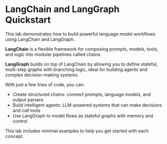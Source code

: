 # LangChain and LangGraph Quickstart
This lab demonstrates how to build powerful language model workflows using LangChain and LangGraph.<br>

**LangChain** is a flexible framework for composing prompts, models, tools, and logic into modular pipelines called chains.<br>

**LangGraph** builds on top of LangChain by allowing you to define stateful, multi-step graphs with branching logic, ideal for building agents and complex decision-making systems.

With just a few lines of code, you can:
- Create structured chains: connect prompts, language models, and output parsers
- Build intelligent agents: LLM-powered systems that can make decisions and call tools
- Use LangGraph to model flows as stateful graphs with memory and control

This lab includes minimal examples to help you get started with each concept.

